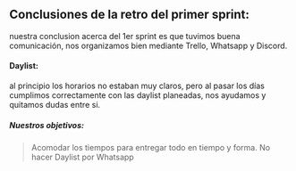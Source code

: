 ## Conclusiones de la retro del primer sprint:

nuestra conclusion acerca del 1er sprint es que tuvimos  buena comunicación, nos organizamos bien mediante Trello, Whatsapp y Discord.

#### Daylist:
al principio los horarios no estaban muy claros, pero al pasar los días cumplimos correctamente con las daylist planeadas, nos ayudamos y quitamos dudas entre si.

##### Nuestros objetivos:
> Acomodar los tiempos para entregar todo en tiempo y forma.
> No hacer Daylist por Whatsapp
